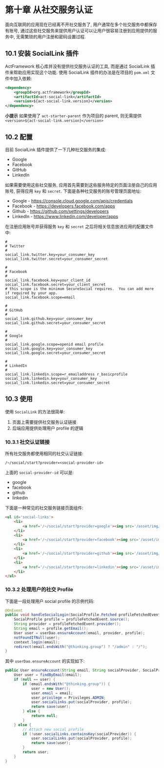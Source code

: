# 第十章 从社交服务认证

面向互联网的应用现在已经离不开社交服务了, 用户通常在多个社交服务中都保存有账号, 通过这些社交服务来提供用户认证可以让用户很容易注册到应用提供的服务中, 无需繁琐的用户注册和密码设置过程.

## <a name='install'></a> 10.1 安装 SocialLink 插件

ActFramework 核心库并没有提供社交服务认证的工具, 而是通过 SocialLink 插件来帮助应用实现这个功能. 使用 SocialLink 插件的办法是在项目的 `pom.xml` 文件中加入依赖:

```xml
<dependency>
    <groupId>org.actframework</groupId>
    <artifactId>act-social-link</artifactId>
    <version>${act-social-link.version}</version>
</dependency>
```

**小提示** 如果使用了 `act-starter-parent` 作为项目的 parent, 则无需提供 `<version>${act-social-link.version}</version>`

## <a name='usage'></a> 10.2 配置

目前 SocialLink 插件提供了一下几种社交服务的集成:

* Google
* Facebook
* GitHub
* LinkedIn

如果需要使用这些社交服务, 应用首先需要到这些服务特定的页面注册自己的应用账号, 获得应用 `key` 和 `secret`. 下面是各种社交服务的账号管理页面地址:

* Google - https://console.cloud.google.com/apis/credentials
* Facebook - https://developers.facebook.com/apps
* Github - https://github.com/settings/developers
* LinkedIn - https://www.linkedin.com/developer/apps

在注册应用账号并获得服务 `key` 和 `secret` 之后将相关信息放进应用的配置文件中:

```
#
# Twitter
#
social_link.twitter.key=your_consumer_key
social_link.twitter.secret=your_consumer_secret

#
# Facebook
#
social_link.facebook.key=your_client_id
social_link.facebook.secret=your_client_secret
# this scope is the minimum SecureSocial requires.  You can add more if required by your app.
social_link.facebook.scope=email

#
# GitHub
#
social_link.github.key=your_consumer_key
social_link.github.secret=your_consumer_secret

#
# Google
#
social_link.google.scope=openid email profile
social_link.google.key=your_consumer_key
social_link.google.secret=your_consumer_secret

#
# LinkedIn
#
social_link.linkedin.scope=r_emailaddress r_basicprofile
social_link.linkedin.key=your_consumer_key
social_link.linkedin.secret=your_consumer_secret
```

## <a name="usage"></a> 10.3 使用

使用 `SocialLink` 的方法很简单:

1. 页面上需要提供社交服务认证链接
2. 后端应用提供处理用户 profile 的逻辑

### <a name="links"></a> 10.3.1 社交认证链接

所有社交服务都使用相同的社交认证链接:

```
/~/social/start?provider=<social-provider-id>
```

上面的 `social-provider-id` 可以是:

* google
* facebook
* github
* linkedin

下面是一种常见的社交服务链接页面组件:

```html
<ul id='social-links'>
    <li>
        <a href='/~/social/start?provider=google'><img src='/asset/img/social/google.gif'></a>
    </li>
    <li>
        <a href='/~/social/start?provider=facebook'><img src='/asset/img/social/facebook.gif'></a>
    </li>
    <li>
        <a href='/~/social/start?provider=github'><img src='/asset/img/social/github.gif'></a>
    </li>
    <li>
        <a href='/~/social/start?provider=linkedin'><img src='/asset/img/social/linkedin.gif'></a>
    </li>
</ul>
```

### <a name='handle-social-profile'></a> 10.3.2 处理用户的社交 Profile

下面是一段处理用户 social profile 的示例代码:

```java
@OnEvent
public void handleSocialLogin(SocialProfile.Fetched profileFetchedEvent, ActionContext context, User.Dao userDao) {
    SocialProfile profile = profileFetchedEvent.source();
    String provider = profileFetchedEvent.provider();
    String email = profile.getEmail();
    User user = userDao.ensureAccount(email, provider, profile);
    notFoundIfNull(user);
    context.login(email);
    redirect(email.endsWith("@thinking.group") ? "/admin" : "/");
}
```

其中 `userDao.ensureAccount` 的实现如下:

```java
public User ensureAccount(String email, String socialProvider, SocialProfile profile) {
    User user = findByEmail(email);
    if (null == user) {
        if (email.endsWith("@thinking.group")) {
            user = new User();
            user.email = email;
            user.privilege = Privileges.ADMIN;
            user.socialLinks.put(socialProvider, profile);
            return save(user);
        } else {
            return null;
        }
    } else {
        // Attach new social profile
        if (!user.socialLinks.containsKey(socialProvider)) {
            user.socialLinks.put(socialProvider, profile);
            return save(user);
        }
        return user;
    }
}
```